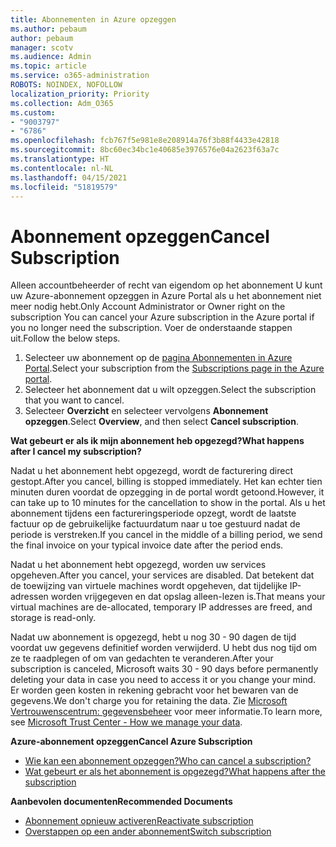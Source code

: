 ```yaml
---
title: Abonnementen in Azure opzeggen
ms.author: pebaum
author: pebaum
manager: scotv
ms.audience: Admin
ms.topic: article
ms.service: o365-administration
ROBOTS: NOINDEX, NOFOLLOW
localization_priority: Priority
ms.collection: Adm_O365
ms.custom:
- "9003797"
- "6786"
ms.openlocfilehash: fcb767f5e981e8e208914a76f3b88f4433e42818
ms.sourcegitcommit: 8bc60ec34bc1e40685e3976576e04a2623f63a7c
ms.translationtype: HT
ms.contentlocale: nl-NL
ms.lasthandoff: 04/15/2021
ms.locfileid: "51819579"
---
```

# <a name="cancel-subscription"></a><span data-ttu-id="143dc-102">Abonnement opzeggen</span><span class="sxs-lookup"><span data-stu-id="143dc-102">Cancel Subscription</span></span>

<span data-ttu-id="143dc-103">Alleen accountbeheerder of recht van eigendom op het abonnement U kunt uw Azure-abonnement opzeggen in Azure Portal als u het abonnement niet meer nodig hebt.</span><span class="sxs-lookup"><span data-stu-id="143dc-103">Only Account Administrator or Owner right on the subscription You can cancel your Azure subscription in the Azure portal if you no longer need the subscription.</span></span> <span data-ttu-id="143dc-104">Voer de onderstaande stappen uit.</span><span class="sxs-lookup"><span data-stu-id="143dc-104">Follow the below steps.</span></span>

1. <span data-ttu-id="143dc-105">Selecteer uw abonnement op de [pagina Abonnementen in Azure Portal](https://portal.azure.com/#blade/Microsoft_Azure_Billing/SubscriptionsBlade).</span><span class="sxs-lookup"><span data-stu-id="143dc-105">Select your subscription from the [Subscriptions page in the Azure portal](https://portal.azure.com/#blade/Microsoft_Azure_Billing/SubscriptionsBlade).</span></span>
2. <span data-ttu-id="143dc-106">Selecteer het abonnement dat u wilt opzeggen.</span><span class="sxs-lookup"><span data-stu-id="143dc-106">Select the subscription that you want to cancel.</span></span>
3. <span data-ttu-id="143dc-107">Selecteer **Overzicht** en selecteer vervolgens **Abonnement opzeggen**.</span><span class="sxs-lookup"><span data-stu-id="143dc-107">Select **Overview**, and then select **Cancel subscription**.</span></span>

<span data-ttu-id="143dc-108">**Wat gebeurt er als ik mijn abonnement heb opgezegd?**</span><span class="sxs-lookup"><span data-stu-id="143dc-108">**What happens after I cancel my subscription?**</span></span>

<span data-ttu-id="143dc-109">Nadat u het abonnement hebt opgezegd, wordt de facturering direct gestopt.</span><span class="sxs-lookup"><span data-stu-id="143dc-109">After you cancel, billing is stopped immediately.</span></span> <span data-ttu-id="143dc-110">Het kan echter tien minuten duren voordat de opzegging in de portal wordt getoond.</span><span class="sxs-lookup"><span data-stu-id="143dc-110">However, it can take up to 10 minutes for the cancellation to show in the portal.</span></span> <span data-ttu-id="143dc-111">Als u het abonnement tijdens een factureringsperiode opzegt, wordt de laatste factuur op de gebruikelijke factuurdatum naar u toe gestuurd nadat de periode is verstreken.</span><span class="sxs-lookup"><span data-stu-id="143dc-111">If you cancel in the middle of a billing period, we send the final invoice on your typical invoice date after the period ends.</span></span>

<span data-ttu-id="143dc-112">Nadat u het abonnement hebt opgezegd, worden uw services opgeheven.</span><span class="sxs-lookup"><span data-stu-id="143dc-112">After you cancel, your services are disabled.</span></span> <span data-ttu-id="143dc-113">Dat betekent dat de toewijzing van virtuele machines wordt opgeheven, dat tijdelijke IP-adressen worden vrijgegeven en dat opslag alleen-lezen is.</span><span class="sxs-lookup"><span data-stu-id="143dc-113">That means your virtual machines are de-allocated, temporary IP addresses are freed, and storage is read-only.</span></span>

<span data-ttu-id="143dc-114">Nadat uw abonnement is opgezegd, hebt u nog 30 - 90 dagen de tijd voordat uw gegevens definitief worden verwijderd. U hebt dus nog tijd om ze te raadplegen of om van gedachten te veranderen.</span><span class="sxs-lookup"><span data-stu-id="143dc-114">After your subscription is canceled, Microsoft waits 30 - 90 days before permanently deleting your data in case you need to access it or you change your mind.</span></span> <span data-ttu-id="143dc-115">Er worden geen kosten in rekening gebracht voor het bewaren van de gegevens.</span><span class="sxs-lookup"><span data-stu-id="143dc-115">We don't charge you for retaining the data.</span></span> <span data-ttu-id="143dc-116">Zie [Microsoft Vertrouwenscentrum: gegevensbeheer](https://go.microsoft.com/fwLink/p/?LinkID=822930&clcid=0x409) voor meer informatie.</span><span class="sxs-lookup"><span data-stu-id="143dc-116">To learn more, see [Microsoft Trust Center - How we manage your data](https://go.microsoft.com/fwLink/p/?LinkID=822930&clcid=0x409).</span></span>

<span data-ttu-id="143dc-117">**Azure-abonnement opzeggen**</span><span class="sxs-lookup"><span data-stu-id="143dc-117">**Cancel Azure Subscription**</span></span>

- [<span data-ttu-id="143dc-118">Wie kan een abonnement opzeggen?</span><span class="sxs-lookup"><span data-stu-id="143dc-118">Who can cancel a subscription?</span></span>](https://docs.microsoft.com/azure/billing/billing-how-to-cancel-azure-subscription?WT.mc_id=Portal-Microsoft_Azure_Support#who-can-cancel-a-subscription)
- [<span data-ttu-id="143dc-119">Wat gebeurt er als het abonnement is opgezegd?</span><span class="sxs-lookup"><span data-stu-id="143dc-119">What happens after the subscription</span></span>](https://docs.microsoft.com/azure/billing/billing-how-to-cancel-azure-subscription?WT.mc_id=Portal-Microsoft_Azure_Support#what-happens-after-i-cancel-my-subscription)

<span data-ttu-id="143dc-120">**Aanbevolen documenten**</span><span class="sxs-lookup"><span data-stu-id="143dc-120">**Recommended Documents**</span></span>

- [<span data-ttu-id="143dc-121">Abonnement opnieuw activeren</span><span class="sxs-lookup"><span data-stu-id="143dc-121">Reactivate subscription</span></span>](https://docs.microsoft.com/azure/billing/billing-how-to-cancel-azure-subscription?WT.mc_id=Portal-Microsoft_Azure_Support#reactivate-subscription)
- [<span data-ttu-id="143dc-122">Overstappen op een ander abonnement</span><span class="sxs-lookup"><span data-stu-id="143dc-122">Switch subscription</span></span>](https://docs.microsoft.com/azure/billing/billing-how-to-switch-azure-offer?WT.mc_id=Portal-Microsoft_Azure_Support)